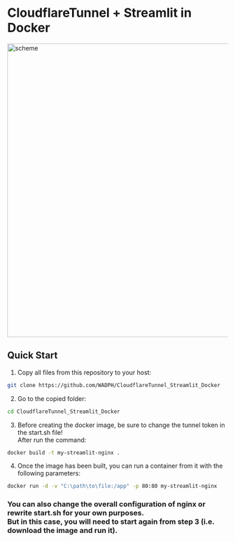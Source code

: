 # CloudflareTunnel + Streamlit in Docker

<img width="1536" height="670" alt="scheme" src="https://github.com/user-attachments/assets/e69e7d71-43ff-4cc8-a8fb-6220b46c7495" />


## Quick Start

1. Copy all files from this repository to your host:
```bash
git clone https://github.com/WADPH/CloudflareTunnel_Streamlit_Docker
```` 
2. Go to the copied folder:
```bash
cd CloudflareTunnel_Streamlit_Docker
````
3. Before creating the docker image, be sure to change the tunnel token in the start.sh file! <br>
After run the command:
```bash
docker build -t my-streamlit-nginx .
````
4. Once the image has been built, you can run a container from it with the following parameters:
```bash
docker run -d -v "C:\path\to\file:/app" -p 80:80 my-streamlit-nginx
````
### You can also change the overall configuration of nginx or rewrite start.sh for your own purposes. <br> But in this case, you will need to start again from step 3 (i.e. download the image and run it).
